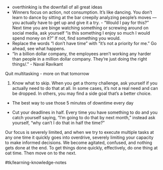 * overthinking is the downfall of all great ideas
* Winners focus on action, not consumption. It’s like dancing. You don’t learn to dance by sitting at the bar creepily analyzing people’s moves — you actually have to get up and give it a try. - “Would I pay for this?” Next time you are binge watching something or screwing around on social media, ask yourself “is this something I enjoy so much I would spend money on it?” If not, find something you would.
* Replace the words “I don’t have time” with “it’s not a priority for me.” Go ahead, see what happens.
* “In a billion dollar company, the employees aren’t working any harder than people in a million dollar company. They’re just doing the right things/.” - Naval Ravikant

Quit multitasking - more on that tomorrow

1. Know what to skip. When you get a thorny challenge, ask yourself if you actually need to do that at all. In some cases, it’s not a real need and can be dropped. In others, you may find a side goal that’s a better choice.

* The best way to use those 5 minutes of downtime every day

* Cut your deadlines in half. Every time you have something to do and you catch yourself saying, “I’m going to do that by next month,” instead ask yourself, “why can’t I do that in half the time?”

Our focus is severely limited, and when we try to execute multiple tasks at any one time it quickly goes into overdrive, severely limiting your capacity to make informed decisions. We become agitated, confused, and nothing gets done at the end. To get things done quickly, effectively, do one thing at oat time. Then move on to the next.

#tk/learning-knowledge-notes


